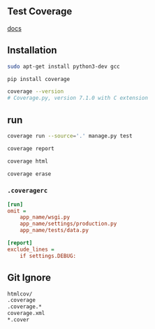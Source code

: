 ## Test Coverage
[docs](https://coverage.readthedocs.io/en/stable/install.html)


## Installation
```bash
sudo apt-get install python3-dev gcc

pip install coverage

coverage --version
# Coverage.py, version 7.1.0 with C extension
```


## run
```bash
coverage run --source='.' manage.py test

coverage report

coverage html

coverage erase
```


### `.coveragerc`
```ini
[run]
omit =
    app_name/wsgi.py
    app_name/settings/production.py
    app_name/tests/data.py

[report]
exclude_lines =
    if settings.DEBUG:
```


## Git Ignore
```txt
htmlcov/
.coverage
.coverage.*
coverage.xml
*.cover
```
